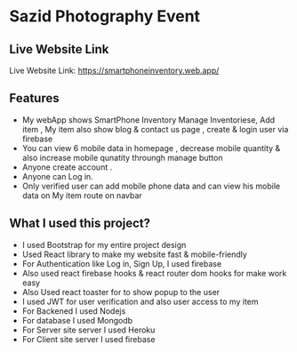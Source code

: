 # Sazid Photography Event

## Live Website Link

Live Website Link: https://smartphoneinventory.web.app/

## Features

- My webApp shows SmartPhone Inventory Manage Inventoriese, Add item , My item also show blog & contact us page , create & login user via firebase
- You can view 6 mobile data in homepage , decrease mobile quantity & also increase mobile qunatity throungh manage button
- Anyone create account .
- Anyone can Log in.
- Only verified user can add mobile phone data and can view his mobile data on My item route on navbar

## What I used this project?

- I used Bootstrap for my entire project design
- Used React library to make my website fast & mobile-friendly
- For Authentication like Log in, Sign Up, I used firebase
- Also used react firebase hooks & react router dom hooks for make work easy
- Also Used react toaster for to show popup to the user
- I used JWT for user verification and also user access to my item
- For Backened I used Nodejs
- For database I used Mongodb
- For Server site server I used Heroku
- For Client site server I used firebase
